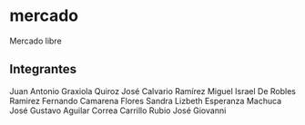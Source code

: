 # mercado
Mercado libre

## Integrantes

Juan Antonio Graxiola Quiroz
José Calvario Ramírez 
Miguel Israel De Robles Ramirez
Fernando Camarena Flores
Sandra Lizbeth Esperanza Machuca
José Gustavo Aguilar Correa
Carrillo Rubio José Giovanni 